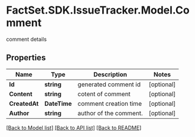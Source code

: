 # FactSet.SDK.IssueTracker.Model.Comment
comment details

## Properties

Name | Type | Description | Notes
------------ | ------------- | ------------- | -------------
**Id** | **string** | generated comment id | [optional] 
**Content** | **string** | cotent of comment | [optional] 
**CreatedAt** | **DateTime** | comment creation time | [optional] 
**Author** | **string** | author of the comment. | [optional] 

[[Back to Model list]](../README.md#documentation-for-models) [[Back to API list]](../README.md#documentation-for-api-endpoints) [[Back to README]](../README.md)

